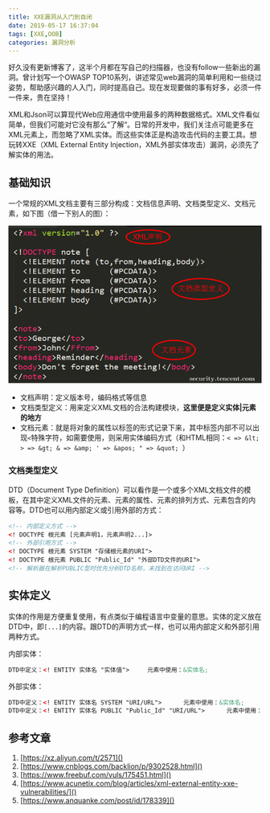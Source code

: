 ```yaml
---
title: XXE漏洞从入门到自闭
date: 2019-05-17 16:37:04
tags: [XXE,OOB]
categories: 漏洞分析
---
```


好久没有更新博客了，这半个月都在写自己的扫描器，也没有follow一些新出的漏洞。曾计划写一个OWASP TOP10系列，讲述常见web漏洞的简单利用和一些绕过姿势，帮助感兴趣的人入门，同时提高自己。现在发现要做的事有好多，必须一件一件来，贵在坚持！

<!-- more -->

XML和Json可以算现代Web应用通信中使用最多的两种数据格式。XML文件看似简单，但我们可能对它没有那么“了解“。日常的开发中，我们关注点可能更多在XML元素上，而忽略了XML实体。而这些实体正是构造攻击代码的主要工具。想玩转XXE（XML External Entity Injection，XML外部实体攻击）漏洞，必须先了解实体的用法。

## 基础知识

一个常规的XML文档主要有三部分构成：文档信息声明、文档类型定义、文档元素，如下图（借一下别人的图）：

![](XXE漏洞从入门到自闭\1.gif)

* 文档声明：定义版本号，编码格式等信息
* 文档类型定义：用来定义XML文档的合法构建模块，**这里便是定义实体|元素的地方**
* 文档元素：就是将对象的属性以标签的形式记录下来，其中标签内部不可以出现`<`特殊字符，如需要使用，则采用实体编码方式（和HTML相同：`< => &lt;  > => &gt; & => &amp; ' => &apos; " => &quot; `）

### 文档类型定义

DTD（Document Type Definition）可以看作是一个或多个XML文档文件的模板，在其中定义XML文件的元素、元素的属性、元素的排列方式、元素包含的内容等。DTD也可以用内部定义或引用外部的方式：

```xml
<!-- 内部定义方式 -->
<! DOCTYPE 根元素 [元素声明1，元素声明2...]>
<!-- 外部引用方式 -->
<! DOCTYPE 根元素 SYSTEM "存储根元素的URI">
<! DOCTYPE 根元素 PUBLIC "Public_Id" "外部DTD文件的URI">
<!-- 解析器在解析PUBLIC型时优先分析DTD名称，未找到在访问URI -->
```

## 实体定义

实体的作用是方便重复使用，有点类似于编程语言中变量的意思。实体的定义放在DTD中，即`[...]`的内容。跟DTD的声明方式一样，也可以用内部定义和外部引用两种方式。

内部实体：

```xml
DTD中定义：<! ENTITY 实体名 "实体值">		元素中使用：&实体名;
```

外部实体：

```	xml
DTD中定义：<! ENTITY 实体名 SYSTEM "URI/URL">		元素中使用：&实体名;
DTD中定义：<! ENTITY 实体名 PUBLIC "Public_Id" "URI/URL">		元素中使用：&实体名;
```

## 参考文章

1. [https://xz.aliyun.com/t/2571]()
2. [https://www.cnblogs.com/backlion/p/9302528.html]()
3. [https://www.freebuf.com/vuls/175451.html]()
4. [https://www.acunetix.com/blog/articles/xml-external-entity-xxe-vulnerabilities/]()
5. [https://www.anquanke.com/post/id/178339]()

